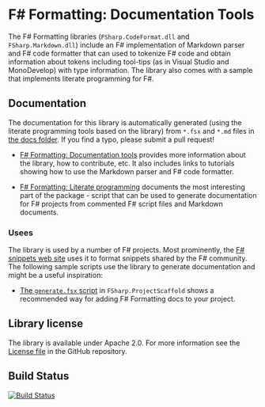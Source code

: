 F# Formatting: Documentation Tools
==================================

The F# Formatting libraries (`FSharp.CodeFormat.dll` and `FSharp.Markdown.dll`) include an F# implementation 
of Markdown parser and F# code formatter that can used to tokenize F# code and obtain information about tokens 
including tool-tips (as in Visual Studio and MonoDevelop) with type information. The library also comes with 
a sample that implements literate programming for F#.

## Documentation 

The documentation for this library is automatically generated (using the literate programming tools based on
the library) from `*.fsx` and `*.md` files in [the docs folder][2]. If you find a typo, please submit a pull request! 

 - [F# Formatting: Documentation tools][3] provides more information about the library, how to contribute, etc. It also
   includes links to tutorials showing how to use the Markdown parser and F# code formatter.
   
 - [F# Formatting: Literate programming][4] documents the most interesting part of the package - script that
   can be used to generate documentation for F# projects from commented F# script files and Markdown documents.

### Usees
The library is used by a number of F# projects. Most prominently, the [F# snippets web site](http://www.fssnip.net)
uses it to format snippets shared by the F# community. The following sample scripts use the library to generate 
documentation and might be a useful inspiration:

 * [The `generate.fsx` script](https://github.com/fsprojects/FSharp.ProjectScaffold/blob/master/docs/tools/generate.fsx) in `FSharp.ProjectScaffold` shows a recommended way for adding F# Formatting docs to your project.

## Library license

The library is available under Apache 2.0. For more information see the [License file][1] in the GitHub repository.

## Build Status
[![Build Status](https://travis-ci.org/tpetricek/FSharp.Formatting.png)](https://travis-ci.org/tpetricek/FSharp.Formatting)


 [1]: https://github.com/tpetricek/FSharp.Formatting/blob/master/LICENSE.md
 [2]: https://github.com/tpetricek/FSharp.Formatting/tree/master/docs
 [3]: http://tpetricek.github.com/FSharp.Formatting/
 [4]: http://tpetricek.github.com/FSharp.Formatting/demo.html
